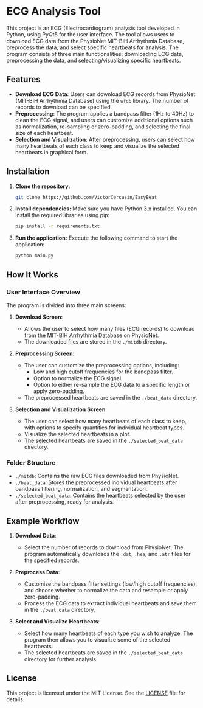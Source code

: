 # ECG Analysis Tool

This project is an ECG (Electrocardiogram) analysis tool developed in Python, using PyQt5 for the user interface. The tool allows users to download ECG data from the PhysioNet MIT-BIH Arrhythmia Database, preprocess the data, and select specific heartbeats for analysis. The program consists of three main functionalities: downloading ECG data, preprocessing the data, and selecting/visualizing specific heartbeats.

## Features
- **Download ECG Data**: Users can download ECG records from PhysioNet (MIT-BIH Arrhythmia Database) using the `wfdb` library. The number of records to download can be specified.
- **Preprocessing**: The program applies a bandpass filter (1Hz to 40Hz) to clean the ECG signal, and users can customize additional options such as normalization, re-sampling or zero-padding, and selecting the final size of each heartbeat.
- **Selection and Visualization**: After preprocessing, users can select how many heartbeats of each class to keep and visualize the selected heartbeats in graphical form.

## Installation

1. **Clone the repository:**
    ```bash
    git clone https://github.com/VictorCercasin/EasyBeat
    ```

2. **Install dependencies:**
    Make sure you have Python 3.x installed. You can install the required libraries using pip:
    ```bash
    pip install -r requirements.txt
    ```


3. **Run the application:**
    Execute the following command to start the application:
    ```bash
    python main.py
    ```

## How It Works

### User Interface Overview
The program is divided into three main screens:

1. **Download Screen**:
   - Allows the user to select how many files (ECG records) to download from the MIT-BIH Arrhythmia Database on PhysioNet.
   - The downloaded files are stored in the `./mitdb` directory.

2. **Preprocessing Screen**:
   - The user can customize the preprocessing options, including:
     - Low and high cutoff frequencies for the bandpass filter.
     - Option to normalize the ECG signal.
     - Option to either re-sample the ECG data to a specific length or apply zero-padding.
   - The preprocessed heartbeats are saved in the `./beat_data` directory.

3. **Selection and Visualization Screen**:
   - The user can select how many heartbeats of each class to keep, with options to specify quantities for individual heartbeat types.
   - Visualize the selected heartbeats in a plot.
   - The selected heartbeats are saved in the `./selected_beat_data` directory.

### Folder Structure
- `./mitdb`: Contains the raw ECG files downloaded from PhysioNet.
- `./beat_data`: Stores the preprocessed individual heartbeats after bandpass filtering, normalization, and segmentation.
- `./selected_beat_data`: Contains the heartbeats selected by the user after preprocessing, ready for analysis.

## Example Workflow

1. **Download Data**:
   - Select the number of records to download from PhysioNet. The program automatically downloads the `.dat`, `.hea`, and `.atr` files for the specified records.

2. **Preprocess Data**:
   - Customize the bandpass filter settings (low/high cutoff frequencies), and choose whether to normalize the data and resample or apply zero-padding.
   - Process the ECG data to extract individual heartbeats and save them in the `./beat_data` directory.

3. **Select and Visualize Heartbeats**:
   - Select how many heartbeats of each type you wish to analyze. The program then allows you to visualize some of the selected heartbeats.
   - The selected heartbeats are saved in the `./selected_beat_data` directory for further analysis.



## License
This project is licensed under the MIT License. See the [LICENSE](LICENSE) file for details.

